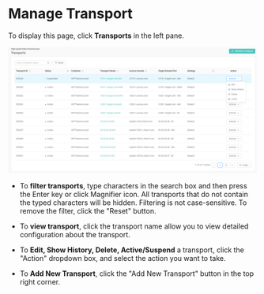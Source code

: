 # Manage Transport

To display this page, click **Transports** in the left pane.

![null](</docs/resources/images/transports/manage_transports.png>)


- To **filter transports**, type characters in the search box and then press the Enter key or click Magnifier icon. All transports that do not contain the typed characters will be hidden. Filtering is not case-sensitive. To remove the filter, click the "Reset" button.

- To **view transport**, click the transport name allow you to view detailed configuration about the transport.

- To **Edit, Show History, Delete, Active/Suspend** a transport, click the "Action" dropdown box, and select the action you want to take.

- To **Add New Transport**, click the "Add New Transport" button in the top right corner.

